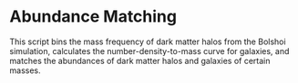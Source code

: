 # Abundance Matching
This script bins the mass frequency of dark matter halos from the Bolshoi simulation, calculates the number-density-to-mass curve for galaxies, and matches the abundances of dark matter halos and galaxies of certain masses.